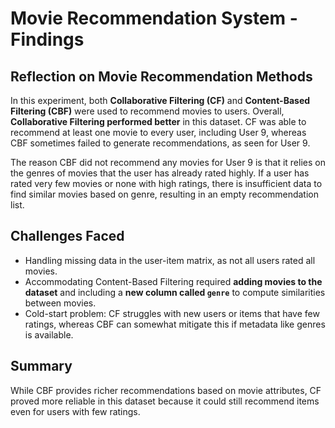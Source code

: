 # Movie Recommendation System - Findings

## Reflection on Movie Recommendation Methods

In this experiment, both **Collaborative Filtering (CF)** and **Content-Based Filtering (CBF)** were used to recommend movies to users. Overall, **Collaborative Filtering performed better** in this dataset. CF was able to recommend at least one movie to every user, including User 9, whereas CBF sometimes failed to generate recommendations, as seen for User 9.  

The reason CBF did not recommend any movies for User 9 is that it relies on the genres of movies that the user has already rated highly. If a user has rated very few movies or none with high ratings, there is insufficient data to find similar movies based on genre, resulting in an empty recommendation list.

## Challenges Faced

- Handling missing data in the user-item matrix, as not all users rated all movies.  
- Accommodating Content-Based Filtering required **adding movies to the dataset** and including a **new column called `genre`** to compute similarities between movies.  
- Cold-start problem: CF struggles with new users or items that have few ratings, whereas CBF can somewhat mitigate this if metadata like genres is available.

## Summary

While CBF provides richer recommendations based on movie attributes, CF proved more reliable in this dataset because it could still recommend items even for users with few ratings.
